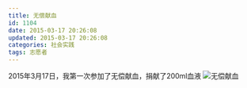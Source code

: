 ```yaml
---
title: 无偿献血
id: 1104
date: 2015-03-17 20:26:08
updated: 2015-03-17 20:26:08
categories: 社会实践
tags: 志愿者
---
```


2015年3月17日，我第一次参加了无偿献血，捐献了200ml血液
![无偿献血](/img/volunteer/xue.jpg)